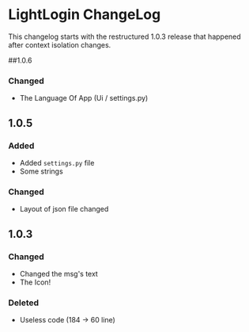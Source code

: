 # LightLogin ChangeLog

This changelog starts with the restructured 1.0.3 release that happened after context isolation changes.

##1.0.6

### Changed
- The Language Of App (Ui / settings.py)

## 1.0.5

### Added
- Added `settings.py` file
- Some strings

### Changed
- Layout of json file changed

## 1.0.3

### Changed
- Changed the msg's text
- The Icon!

### Deleted
- Useless code (184 -> 60 line)
